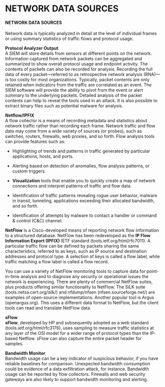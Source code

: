 # NETWORK DATA SOURCES

#### NETWORK DATA SOURCES

Network data is typically analyzed in detail at the level of individual frames or using summary statistics of traffic flows and protocol usage.

**Protocol Analyzer Output**  
A SIEM will store details from sensors at different points on the network. Information captured from network packets can be aggregated and summarized to show overall protocol usage and endpoint activity. The contents of packets can also be recorded for analysis. Recording the full data of every packet—referred to as retrospective network analysis (RNA)—is too costly for most organizations. Typically, packet contents are only retained when indicators from the traffic are correlated as an event. The SIEM software will provide the ability to pivot from the event or alert summary to the underlying packets. Detailed analysis of the packet contents can help to reveal the tools used in an attack. It is also possible to extract binary files such as potential malware for analysis.

**Netflow/IPFIX**  
A flow collector is a means of recording metadata and statistics about network traffic rather than recording each frame. Network traffic and flow data may come from a wide variety of sources (or probes), such as switches, routers, firewalls, web proxies, and so forth. Flow analysis tools can provide features such as:

-   Highlighting of trends and patterns in traffic generated by particular applications, hosts, and ports.
  
-   Alerting based on detection of anomalies, flow analysis patterns, or custom triggers.
  
-   **Visualization** tools that enable you to quickly create a map of network connections and interpret patterns of traffic and flow data.
  
-   Identification of traffic patterns revealing rogue user behavior, malware in transit, tunneling, applications exceeding their allocated bandwidth, and so forth.
  
-   Identification of attempts by malware to contact a handler or command & control (C&C) channel.
  

**NetFlow** is a Cisco-developed means of reporting network flow information to a structured database. NetFlow has been redeveloped as the **IP Flow Information Export (IPFIX)** IETF standard (tools.ietf.org/html/rfc7011). A particular traffic flow can be defined by packets sharing the same characteristics, referred to as keys, such as IP source and destination addresses and protocol type. A selection of keys is called a flow label, while traffic matching a flow label is called a flow record.

You can use a variety of NetFlow monitoring tools to capture data for point-in-time analysis and to diagnose any security or operational issues the network is experiencing. There are plenty of commercial NetFlow suites, plus products offering similar functionality to NetFlow. The SiLK suite (tools.netsa.cert.org/silk/) and nfdump/nfsen (nfsen.sourceforge.net/) are examples of open-source implementations. Another popular tool is Argus (openargus.org). This uses a different data format to NetFlow, but the client tools can read and translate NetFlow data.

**sFlow**  
**sFlow**, developed by HP and subsequently adopted as a web standard (tools.ietf.org/html/rfc3176), uses sampling to measure traffic statistics at any layer of the OSI model for a wider range of protocol types than the IP-based Netflow. sFlow can also capture the entire packet header for samples.

**Bandwidth Monitor**  
Bandwidth usage can be a key indicator of suspicious behavior, if you have reliable baselines for comparison. Unexpected bandwidth consumption could be evidence of a data exfiltration attack, for instance. Bandwidth usage can be reported by flow collectors. Firewalls and web security gateways are also likely to support bandwidth monitoring and alerting.